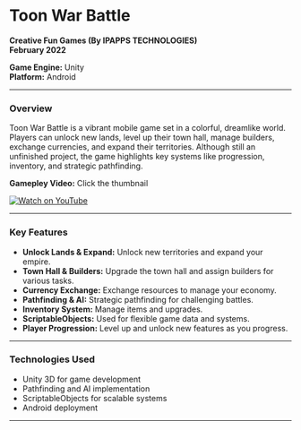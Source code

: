 # Toon War Battle  
**Creative Fun Games (By IPAPPS TECHNOLOGIES)**  
**February 2022**  

**Game Engine:** Unity  
**Platform:** Android

---

### **Overview**

Toon War Battle is a vibrant mobile game set in a colorful, dreamlike world. Players can unlock new lands, level up their town hall, manage builders, exchange currencies, and expand their territories. Although still an unfinished project, the game highlights key systems like progression, inventory, and strategic pathfinding.

**Gamepley Video:** Click the thumbnail

[![Watch on YouTube](https://img.youtube.com/vi/FaFj1Q8E8Ss/0.jpg)](https://youtu.be/FaFj1Q8E8Ss)


---

### **Key Features**

- **Unlock Lands & Expand:** Unlock new territories and expand your empire.
- **Town Hall & Builders:** Upgrade the town hall and assign builders for various tasks.
- **Currency Exchange:** Exchange resources to manage your economy.
- **Pathfinding & AI:** Strategic pathfinding for challenging battles.
- **Inventory System:** Manage items and upgrades.
- **ScriptableObjects:** Used for flexible game data and systems.
- **Player Progression:** Level up and unlock new features as you progress.

---

### **Technologies Used**
- Unity 3D for game development
- Pathfinding and AI implementation
- ScriptableObjects for scalable systems
- Android deployment

---